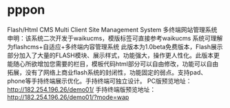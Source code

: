 pppon
=====

Flash/Html CMS Multi Client Site Management System 多终端网站管理系统 
申明：该系统二次开发于waikucms，模版标签可直接参考waikucms
系统可理解为flashcms+自适应+多终端内容管理系统
此版本为1.0beta免费版本，Flash展示部分加入了大量的FLASH模块、展示样式，功能强大，操作更人性化。此版本更能随心所欲增加您需要的栏目，模板代码html部分可以自由修改，功能可以自由拓展，没有了网络上商业flash系统的封闭性，功能固定的弱点。支持pad、phone等手持终端展示优化。手持终端可独立设计。
PC版预览地址：http://182.254.196.26/demo01/
手持终端版预览地址：http://182.254.196.26/demo01/?mode=wap
